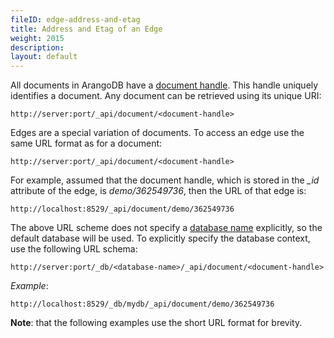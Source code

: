 ```yaml
---
fileID: edge-address-and-etag
title: Address and Etag of an Edge
weight: 2015
description: 
layout: default
---
```

All documents in ArangoDB have a [document handle](../../appendix/appendix-glossary#document-handle). This handle uniquely identifies 
a document. Any document can be retrieved using its unique URI:

    http://server:port/_api/document/<document-handle>

Edges are a special variation of documents. To access an edge use the same
URL format as for a document:

    http://server:port/_api/document/<document-handle>

For example, assumed that the document handle, which is stored in the *_id*
attribute of the edge, is *demo/362549736*, then the URL of that edge is:

    http://localhost:8529/_api/document/demo/362549736

The above URL scheme does not specify a [database name](../../appendix/appendix-glossary#database-name) explicitly, so the 
default database will be used. To explicitly specify the database context, use
the following URL schema:

    http://server:port/_db/<database-name>/_api/document/<document-handle>

*Example*:

    http://localhost:8529/_db/mydb/_api/document/demo/362549736

**Note**: that the following examples use the short URL format for brevity.

